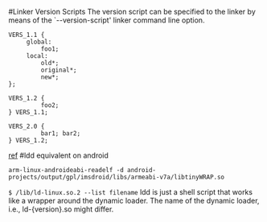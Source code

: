 #Linker Version Scripts
The version script can be specified to the linker by means of the `--version-script' linker command line option. 
```
VERS_1.1 {
     global:
         foo1;
     local:
         old*; 
         original*; 
         new*; 
};

VERS_1.2 {
         foo2;
} VERS_1.1;

VERS_2.0 {
         bar1; bar2;
} VERS_1.2;
```
[ref](http://man7.org/conf/lca2006/shared_libraries/slide18c.html)
#ldd equivalent on android
```
arm-linux-androideabi-readelf -d android-projects/output/gpl/imsdroid/libs/armeabi-v7a/libtinyWRAP.so
```
`$ /lib/ld-linux.so.2 --list filename`
ldd is just a shell script that works like a wrapper around the dynamic loader. The name of the dynamic loader, i.e., ld-{version}.so might differ.
